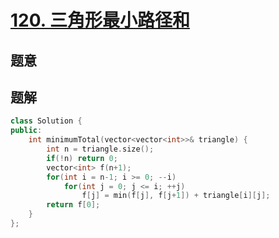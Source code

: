 #  [120. 三角形最小路径和](https://leetcode-cn.com/problems/triangle/)

## 题意



## 题解



```c++
class Solution {
public:
    int minimumTotal(vector<vector<int>>& triangle) {
        int n = triangle.size();
        if(!n) return 0;
        vector<int> f(n+1);
        for(int i = n-1; i >= 0; --i)
            for(int j = 0; j <= i; ++j)
                f[j] = min(f[j], f[j+1]) + triangle[i][j];
        return f[0];
    }
};
```



```python3

```

